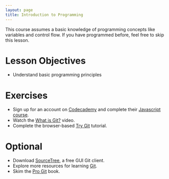 ```yaml
---
layout: page
title: Introduction to Programming
---
```


This course assumes a basic knowledge of programming concepts like variables and control flow. If you have programmed before, feel free to skip this lesson.

# Lesson Objectives
- Understand basic programming principles

# Exercises
- Sign up for an account on [Codecademy](https://www.codecademy.com) and complete their [Javascript course](https://www.codecademy.com/learn/javascript).
- Watch the [What is Git?](http://git-scm.com/video/what-is-git) video.
- Complete the browser-based [Try Git](http://try.github.com/) tutorial.

# Optional
- Download [SourceTree](https://www.sourcetreeapp.com), a free GUI Git client.
- Explore more resources for learning [Git](https://help.github.com/articles/good-resources-for-learning-git-and-github/).
- Skim the [Pro Git](http://git-scm.com/book/en/v2) book.
